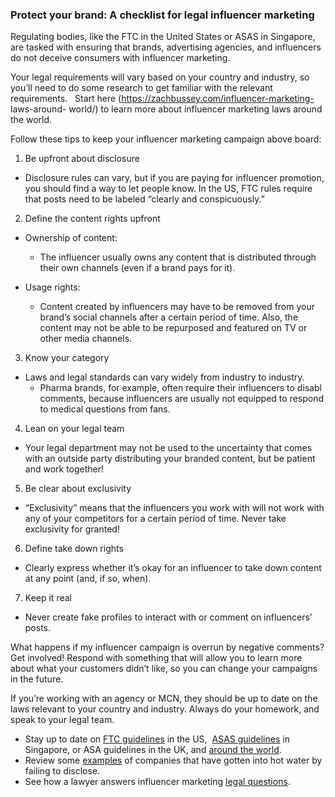 ### Protect your brand: A checklist for legal influencer marketing

Regulating bodies, like the FTC in the United States or ASAS in Singapore, are tasked with
ensuring that brands, advertising agencies, and influencers do not deceive consumers with
influencer marketing.

Your legal requirements will vary based on your country and industry, so you’ll need to do some
research to get familiar with the relevant requirements.
 
Start here (https://zachbussey.com/influencer-marketing- laws-around- world/) to learn more
about influencer marketing laws around the world.

Follow these tips to keep your influencer marketing campaign above board:

1. Be upfront about disclosure
- Disclosure rules can vary, but if you are paying for influencer promotion, you
should find a way to let people know. In the US, FTC rules require that posts
need to be labeled “clearly and conspicuously.”

2. Define the content rights upfront
- Ownership of content:
   - The influencer usually owns any content that is distributed through
their own channels (even if a brand pays for it).

- Usage rights:
   - Content created by influencers may have to be removed from your
brand’s social channels after a certain period of time. Also, the content
may not be able to be repurposed and featured on TV or other media
channels. 
3. Know your category
- Laws and legal standards can vary widely from industry to industry.
   - Pharma brands, for example, often require their influencers to disabl comments, because influencers are usually not equipped to respond to medical questions from fans.

4. Lean on your legal team
- Your legal department may not be used to the uncertainty that comes with an
outside party distributing your branded content, but be patient and work
together!
5. Be clear about exclusivity
- “Exclusivity” means that the influencers you work with will not work with any of
your competitors for a certain period of time. Never take exclusivity for granted!

6. Define take down rights
- Clearly express whether it’s okay for an influencer to take down content at any
point (and, if so, when).

7. Keep it real
- Never create fake profiles to interact with or comment on influencers’ posts.

What happens if my influencer campaign is overrun by negative comments?
Get involved! Respond with something that will allow you to learn more about what your
customers didn’t like, so you can change your campaigns in the future.

If you’re working with an agency or MCN, they should be up to date on the laws relevant to
your country and industry. Always do your homework, and speak to your legal team. 
- Stay up to date on [FTC guidelines](https://www.ftc.gov/tips-advice/business-center/guidance/ftcs-endorsement-guides-what-people-are-asking) in the US,  [ASAS guidelines](https://www.google.com/url?q=https://www.asa.org.uk/advice-online/affiliate-marketing.html&ust=1501564740000000&usg=AFQjCNHqVRIwd_UfV_S7jRPTAS-75WF_xg&hl=en-US) in Singapore, or ASA
guidelines in the UK, and [around the world](https://zachbussey.com/influencer-marketing-laws-around-world/). 
- Review some [examples](http://hey.com/influencer-marketing-outlaws/) of companies that have gotten into hot water by failing to
disclose. 
- See how a lawyer answers influencer marketing [legal questions](http://www.acorninfluence.com/blog/expert-answers-legal-influencer-marketing-questions/).
